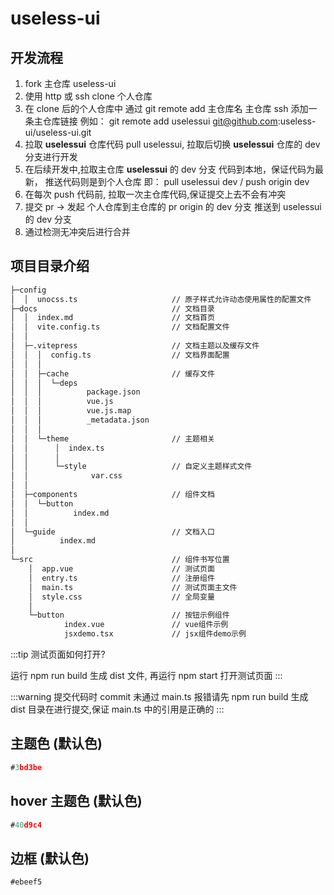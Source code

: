 # useless-ui

## 开发流程

1. fork 主仓库 useless-ui
2. 使用 http 或 ssh clone 个人仓库
3. 在 clone 后的个人仓库中 通过 git remote add 主仓库名 主仓库 ssh 添加一条主仓库链接 例如： git remote add uselessui git@github.com:useless-ui/useless-ui.git
4. 拉取 **uselessui** 仓库代码 pull uselessui, 拉取后切换 **uselessui** 仓库的 dev 分支进行开发
5. 在后续开发中,拉取主仓库 **uselessui** 的 dev 分支 代码到本地，保证代码为最新， 推送代码则是到个人仓库 即： pull uselessui dev / push origin dev
6. 在每次 push 代码前, 拉取一次主仓库代码,保证提交上去不会有冲突
7. 提交 pr -> 发起 个人仓库到主仓库的 pr origin 的 dev 分支 推送到 uselessui 的 dev 分支
8. 通过检测无冲突后进行合并

## 项目目录介绍

```bash
├─config
│  │  unocss.ts                     // 原子样式允许动态使用属性的配置文件
├─docs                              // 文档目录
│  │  index.md                      // 文档首页
│  │  vite.config.ts                // 文档配置文件
│  │
│  ├─.vitepress                     // 文档主题以及缓存文件
│  │  │  config.ts                  // 文档界面配置
│  │  │
│  │  ├─cache                       // 缓存文件
│  │  │  └─deps
│  │  │          package.json
│  │  │          vue.js
│  │  │          vue.js.map
│  │  │          _metadata.json
│  │  │
│  │  └─theme                       // 主题相关
│  │      │  index.ts
│  │      │
│  │      └─style                   // 自定义主题样式文件
│  │              var.css
│  │
│  ├─components                     // 组件文档
│  │  └─button
│  │          index.md
│  │
│  └─guide                          // 文档入口
│          index.md
│
└─src                               // 组件书写位置
    │  app.vue                      // 测试页面
    │  entry.ts                     // 注册组件
    │  main.ts                      // 测试页面主文件
    │  style.css                    // 全局变量
    │
    └─button                        // 按钮示例组件
            index.vue               // vue组件示例
            jsxdemo.tsx             // jsx组件demo示例
```

:::tip
测试页面如何打开?

运行 npm run build 生成 dist 文件, 再运行 npm start 打开测试页面
:::

:::warning
提交代码时 commit 未通过 main.ts 报错请先 npm run build 生成 dist 目录在进行提交,保证 main.ts 中的引用是正确的
:::

## 主题色 (默认色)

```js
#3bd3be
```

## hover 主题色 (默认色)

```js
#40d9c4
```

## 边框 (默认色)

```js
#ebeef5
```
